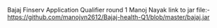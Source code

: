 Bajaj Finserv Application
Qualifier round 1
Manoj Nayak
link to jar file:-
https://github.com/manojvn2612/Bajaj-health-Q1/blob/master/bajaj.jar
